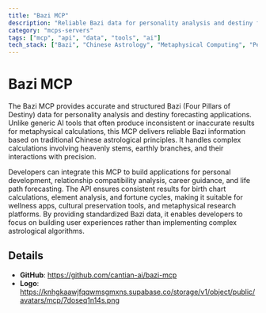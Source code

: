 ```yaml
---
title: "Bazi MCP"
description: "Reliable Bazi data for personality analysis and destiny forecasting, addressing AI fortune-telling inaccuracies."
category: "mcps-servers"
tags: ["mcp", "api", "data", "tools", "ai"]
tech_stack: ["Bazi", "Chinese Astrology", "Metaphysical Computing", "Personality Analysis", "Destiny Forecasting"]
---
```


# Bazi MCP

The Bazi MCP provides accurate and structured Bazi (Four Pillars of Destiny) data for personality analysis and destiny forecasting applications. Unlike generic AI tools that often produce inconsistent or inaccurate results for metaphysical calculations, this MCP delivers reliable Bazi information based on traditional Chinese astrological principles. It handles complex calculations involving heavenly stems, earthly branches, and their interactions with precision.

Developers can integrate this MCP to build applications for personal development, relationship compatibility analysis, career guidance, and life path forecasting. The API ensures consistent results for birth chart calculations, element analysis, and fortune cycles, making it suitable for wellness apps, cultural preservation tools, and metaphysical research platforms. By providing standardized Bazi data, it enables developers to focus on building user experiences rather than implementing complex astrological algorithms.

## Details

- **GitHub**: https://github.com/cantian-ai/bazi-mcp
- **Logo**: https://knhgkaawjfqqwmsgmxns.supabase.co/storage/v1/object/public/avatars/mcp/7doseq1n14s.png
